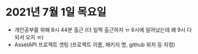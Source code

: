 
# 2021년 7월 1일 목요일 

- 개인공부를 위해 8시 44분 출근 (더 일찍 출근하자 ㅠ 6시에 일어났는데 왜 9시 다되서 오지 ㅠ)
- AssetAPI 프로젝트 셋팅 (프로젝트 이름, 패키지 명, github 위치 등 지정)
